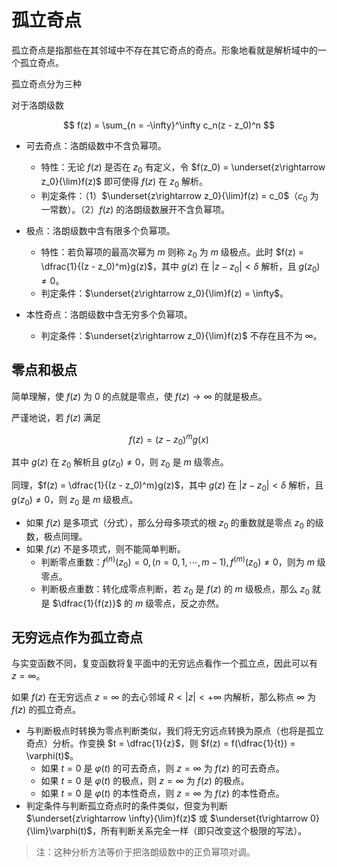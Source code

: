 # 孤立奇点

孤立奇点是指那些在其邻域中不存在其它奇点的奇点。形象地看就是解析域中的一个孤立奇点。

孤立奇点分为三种

对于洛朗级数

$$
f(z) = \sum_{n = -\infty}^\infty c_n(z - z_0)^n
$$

- 可去奇点：洛朗级数中不含负幂项。
    - 特性：无论 $f(z)$ 是否在 $z_0$ 有定义，令 $f(z_0) = \underset{z\rightarrow z_0}{\lim}f(z)$ 即可使得 $f(z)$ 在 $z_0$ 解析。
    - 判定条件：（1）$\underset{z\rightarrow z_0}{\lim}f(z) = c_0$（$c_0$ 为一常数）。（2）$f(z)$ 的洛朗级数展开不含负幂项。

- 极点：洛朗级数中含有限多个负幂项。
    - 特性：若负幂项的最高次幂为 $m$ 则称 $z_0$ 为 $m$ 级极点。此时 $f(z) = \dfrac{1}{(z - z_0)^m}g(z)$，其中 $g(z)$ 在 $|z - z_0| < \delta$ 解析，且 $g(z_0) \neq 0$。
    - 判定条件：$\underset{z\rightarrow z_0}{\lim}f(z) = \infty$。

- 本性奇点：洛朗级数中含无穷多个负幂项。
    - 判定条件：$\underset{z\rightarrow z_0}{\lim}f(z)$ 不存在且不为 $\infty$。

## 零点和极点

简单理解，使 $f(z)$ 为 $0$ 的点就是零点，使 $f(z) \rightarrow\infty$ 的就是极点。

严谨地说，若 $f(z)$ 满足

$$
f(z) = (z - z_0)^mg(x)
$$

其中 $g(z)$ 在 $z_0$ 解析且 $g(z_0) \neq 0$，则 $z_0$ 是 $m$ 级零点。

同理，$f(z) = \dfrac{1}{(z - z_0)^m}g(z)$，其中 $g(z)$ 在 $|z - z_0| < \delta$ 解析，且 $g(z_0) \neq 0$，则 $z_0$ 是 $m$ 级极点。

- 如果 $f(z)$ 是多项式（分式），那么分母多项式的根 $z_0$ 的重数就是零点 $z_0$ 的级数，极点同理。
- 如果 $f(z)$ 不是多项式，则不能简单判断。
    - 判断零点重数：$f^{(n)}(z_0) = 0,(n = 0,1,\cdots,m - 1),f^{(m)}(z_0) \neq 0$，则为 $m$ 级零点。
    - 判断极点重数：转化成零点判断，若 $z_0$ 是 $f(z)$ 的 $m$ 级极点，那么 $z_0$ 就是 $\dfrac{1}{f(z)}$ 的 $m$ 级零点，反之亦然。

## 无穷远点作为孤立奇点

与实变函数不同，复变函数将复平面中的无穷远点看作一个孤立点，因此可以有 $z = \infty$。

如果 $f(z)$ 在无穷远点 $z = \infty$ 的去心邻域 $R < |z| < +\infty$ 内解析，那么称点 $\infty$ 为 $f(z)$ 的孤立奇点。

- 与判断极点时转换为零点判断类似，我们将无穷远点转换为原点（也将是孤立奇点）分析。作变换 $t = \dfrac{1}{z}$，则 $f(z) = f(\dfrac{1}{t}) = \varphi(t)$。
    - 如果 $t = 0$ 是 $\varphi(t)$ 的可去奇点，则 $z = \infty$ 为 $f(z)$ 的可去奇点。
    - 如果 $t = 0$ 是 $\varphi(t)$ 的极点，则 $z = \infty$ 为 $f(z)$ 的极点。
    - 如果 $t = 0$ 是 $\varphi(t)$ 的本性奇点，则 $z = \infty$ 为 $f(z)$ 的本性奇点。
- 判定条件与判断孤立奇点时的条件类似，但变为判断 $\underset{z\rightarrow \infty}{\lim}f(z)$ 或 $\underset{t\rightarrow 0}{\lim}\varphi(t)$，所有判断关系完全一样（即只改变这个极限的写法）。


> 注：这种分析方法等价于把洛朗级数中的正负幂项对调。